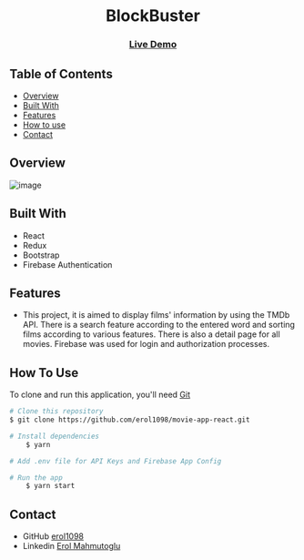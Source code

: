 <!-- Please update value in the {}  -->
<h1 align="center"> BlockBuster </h1>
<div align="center">
  <h3>
    <a href="https://blockbuster1098.netlify.app/">
      Live Demo
    </a>
 
  </h3>
</div>

<!-- TABLE OF CONTENTS -->

## Table of Contents

- [Overview](#overview)
- [Built With](#built-with)
- [Features](#features)
- [How to use](#how-to-use)
- [Contact](#contact)

<!-- OVERVIEW -->

## Overview

![image](https://github.com/erol1098/movie-app-react/blob/master/src/assets/blockBuster-opt.gif)

## Built With

<!-- This section should list any major frameworks that you built your project using. Here are a few examples.-->

- React
- Redux
- Bootstrap
- Firebase Authentication

## Features

-  This project, it is aimed to display films' information by using the TMDb API. There is a search feature according to the entered word and sorting films according to various features.  There is also a detail page for all movies. Firebase was used for login and authorization processes.

## How To Use

<!-- This is an example, please update according to your application -->

To clone and run this application, you'll need [Git](https://git-scm.com)

```bash
# Clone this repository
$ git clone https://github.com/erol1098/movie-app-react.git

# Install dependencies
    $ yarn

# Add .env file for API Keys and Firebase App Config

# Run the app
    $ yarn start
```

## Contact

- GitHub [erol1098](https://github.com/erol1098)
- Linkedin [Erol Mahmutoglu](https://www.linkedin.com/in/erol-mahmutoglu/)
